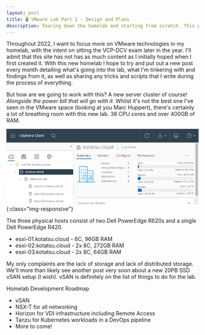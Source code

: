 ```yaml
---
layout: post
title: 🖥️ VMware Lab Part 1 - Design and Plans
description: Tearing down the homelab and starting from scratch. This post details some cool ideas I have for it.
---
```


Throughout 2022, I want to focus more on VMware technologies in my homelab, with the intent on sitting the VCP-DCV exam later in the year. I'll admit that this site has not has as much content as I initially hoped when I first created it. With this new homelab I hope to try and put out a new post every month detailing what's going into the lab, what I'm tinkering with and findings from it, as well as sharing any tricks and scripts that I write during the process of everything.

But how are we going to work with this? A new server cluster of course! *Alongside the power bill that will go with it.* Whilst it's not the best one I've seen in the VMware space (looking at you Marc Huppert), there's certainly a lot of breathing room with this new lab. 38 CPU cores and over 400GB of RAM. 

![VMware Lab](/public/lab-screenshot.PNG){:class="img-responsive"}

The three physical hosts consist of two Dell PowerEdge R620s and a single Dell PowerEdge R420. 

- esxi-01.kotatsu.cloud - 6C, 96GB RAM
- esxi-02.kotatsu.cloud - 2x 8C, 272GB RAM
- esxi-03.kotatsu.cloud - 2x 8C, 64GB RAM

My only complaints are the lack of storage and lack of distributed storage. We'll more than likely see another post very soon about a new 20PB SSD vSAN setup (I wish). vSAN is definitely on the list of things to do for the lab.

Homelab Development Roadmap
- vSAN 
- NSX-T for all networking 
- Horizon for VDI infrastructure including Remote Access
- Tanzu for Kubernetes workloads in a DevOps pipeline
- More to come!
